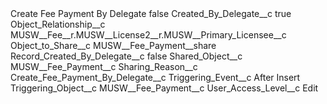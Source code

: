 <?xml version="1.0" encoding="UTF-8"?>
<CustomMetadata xmlns="http://soap.sforce.com/2006/04/metadata" xmlns:xsi="http://www.w3.org/2001/XMLSchema-instance" xmlns:xsd="http://www.w3.org/2001/XMLSchema">
    <label>Create Fee Payment By Delegate</label>
    <protected>false</protected>
    <values>
        <field>Created_By_Delegate__c</field>
        <value xsi:type="xsd:boolean">true</value>
    </values>
    <values>
        <field>Object_Relationship__c</field>
        <value xsi:type="xsd:string">MUSW__Fee__r.MUSW__License2__r.MUSW__Primary_Licensee__c</value>
    </values>
    <values>
        <field>Object_to_Share__c</field>
        <value xsi:type="xsd:string">MUSW__Fee_Payment__share</value>
    </values>
    <values>
        <field>Record_Created_By_Delegate__c</field>
        <value xsi:type="xsd:boolean">false</value>
    </values>
    <values>
        <field>Shared_Object__c</field>
        <value xsi:type="xsd:string">MUSW__Fee_Payment__c</value>
    </values>
    <values>
        <field>Sharing_Reason__c</field>
        <value xsi:type="xsd:string">Create_Fee_Payment_By_Delegate__c</value>
    </values>
    <values>
        <field>Triggering_Event__c</field>
        <value xsi:type="xsd:string">After Insert</value>
    </values>
    <values>
        <field>Triggering_Object__c</field>
        <value xsi:type="xsd:string">MUSW__Fee_Payment__c</value>
    </values>
    <values>
        <field>User_Access_Level__c</field>
        <value xsi:type="xsd:string">Edit</value>
    </values>
</CustomMetadata>
